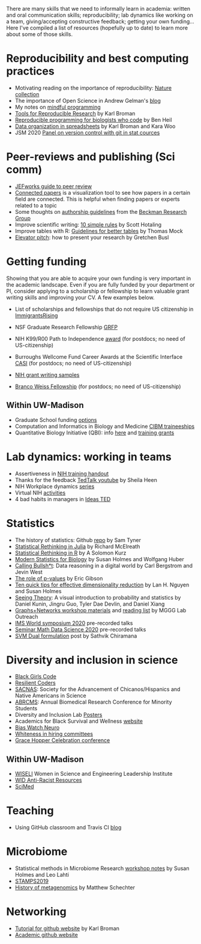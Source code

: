 There are many skills that we need to informally learn in academia: written and oral communication skills; reproducibility; lab dynamics like working on a team, giving/accepting constructive feedback; getting your own funding... Here I've compiled a list of resources (hopefully up to date) to learn more about some of those skills.

# Reproducibility and best computing practices

- Motivating reading on the importance of reproducibility: [Nature collection](https://www.nature.com/news/reproducibility-1.17552)
- The importance of Open Science in Andrew Gelman's [blog](https://statmodeling.stat.columbia.edu/2020/06/11/bla-bla-bla-peer-review-bla-bla-bla/)
- My notes on [mindful programming](https://github.com/crsl4/mindful-programming/blob/master/lecture.md)
- [Tools for Reproducible Research](http://kbroman.org/Tools4RR/) by Karl Broman
- [Reproducible programming for biologists who code](https://ben-heil.github.io/2020-06-16-mustdo/) by Ben Heil
- [Data organization in spreadsheets](https://www.tandfonline.com/doi/full/10.1080/00031305.2017.1375989) by Karl Broman and Kara Woo
- JSM 2020 [Panel on version control with git in stat cources](https://github.com/mdbeckman/JSM2020-Virtual)

# Peer-reviews and publishing (Sci comm)

- [JEFworks guide to peer review](https://jef.works/blog/2020/03/23/a-guide-to-scientific-peer-review/)
- [Connected papers](https://www.connectedpapers.com/) is a visualization tool to see how papers in a certain field are connected. This is helpful when finding papers or experts related to a topic
- Some thoughts on [authorship guidelines](https://github.com/SeedscapeEcology/Policies/blob/master/Authorship_Guidelines.md) from the [Beckman Research Group](http://seedscape.github.io/BeckmanLab/)
- Improve scientific writing: [10 simple rules](https://aslopubs.onlinelibrary.wiley.com/doi/full/10.1002/lol2.10165) by Scott Hotaling
- Improve tables with R: [Guidelines for better tables](https://themockup.blog/posts/2020-09-04-10-table-rules-in-r/#rule-1-offset-the-heads-from-the-body) by Thomas Mock
- [Elevator pitch](https://graduateschool.nd.edu/assets/76988/elevator_pitch_8_28_2012.pdf): how to present your research by Gretchen Busl

# Getting funding

Showing that you are able to acquire your own funding is very important in the academic landscape. Even if you are fully funded by your department or PI, consider applying to a scholarship or fellowship to learn valuable grant writing skills and improving your CV.
A few examples below.

- List of scholarships and fellowships that do not require US citizenship in [ImmigrantsRising](https://immigrantsrising.org/2020scholarships/)

- NSF Graduate Research Fellowship [GRFP](https://www.nsf.gov/funding/pgm_summ.jsp?pims_id=6201)

- NIH K99/R00 Path to Independence [award](https://researchtraining.nih.gov/programs/career-development/k99-r00) (for postdocs; no need of US-citizenship)

- Burroughs Wellcome Fund Career Awards at the Scientific Interface [CASI](https://www.bwfund.org/grant-programs/interfaces-science/career-awards-scientific-interface) (for postdocs; no need of US-citizenship)

- [NIH grant writing samples](https://www.uab.edu/ccts/research-commons/grant-help/proposal-development/grant-library?utm_source=home&utm_medium=banner&utm_campaign=sixpack&utm_content=)

- [Branco Weiss Fellowship](https://brancoweissfellowship.org/) (for postdocs; no need of US-citizenship)


## Within UW-Madison
- Graduate School funding [options](https://grad.wisc.edu/funding/)
- Computation and Informatics in Biology and Medicine [CIBM traineeships](http://www.cibm.wisc.edu/)
- Quantitative Biology Initiative (QBI): info [here](https://qbi.wisc.edu/) and [training grants](https://qbi.wisc.edu/education/training-grants/)


# Lab dynamics: working in teams

- Assertiveness in [NIH training handout](https://www.training.nih.gov/assets/Assertiveness_Handout.pdf)
- Thanks for the feedback [TedTalk youtube](https://www.youtube.com/watch?v=FQNbaKkYk_Q) by Sheila Heen
- NIH Workplace dynamics [series](training.nih.gov/leadership_training)
- Virtual NIH [activities](https://www.training.nih.gov/virtual_nih_activities_for_trainees_outside_the_nih)
- 4 bad habits in managers in [Ideas TED](https://ideas.ted.com/do-you-have-any-of-these-4-bad-habits-of-managers-heres-how-to-change-them/amp/?__twitter_impression=true)


# Statistics

- The history of statistics: Github [repo](https://github.com/sctyner/history_of_statistics) by Sam Tyner
- [Statistical Rethinking in Julia](https://github.com/StatisticalRethinkingJulia/StatisticalRethinking.jl) by Richard McElreath
- [Statistical Rethinking in R](https://bookdown.org/content/4857/) by A Solomon Kurz
- [Modern Statistics for Biology](https://www.huber.embl.de/msmb/introduction.html) by Susan Holmes and Wolfgang Huber
- [Calling Bullsh*t](https://callingbullshit.org/index.html): Data reasoning in a digital world by Carl Bergstrom and Jevin West
- [The role of p-values](https://www.tandfonline.com/doi/full/10.1080/19466315.2020.1724560) by Eric Gibson
- [Ten quick tips for effective dimensionality reduction](https://journals.plos.org/ploscompbiol/article?id=10.1371/journal.pcbi.1006907) by Lan H. Nguyen and Susan Holmes
- [Seeing Theory](https://seeing-theory.brown.edu/index.html#firstPage): A visual introduction to probability and statistics by Daniel Kunin, Jingru Guo, Tyler Dae Devlin, and Daniel Xiang
- [Graphs+Networks workshop materials](https://sites.tufts.edu/vrdi/gn-materials/) and [reading list](https://sites.tufts.edu/vrdi/gn-readings/) by MGGG Lab Outreach
- [IMS World symposium 2020](https://www.worldsymposium2020.org/program/prerecorded-talks) pre-recorded talks
- [Seminar Math Data Science 2020](https://sites.google.com/view/seminarmathdatascience/home) pre-recorded talks
- [SVM Dual formulation](https://medium.com/@sathvikchiramana/svm-dual-formulation-7535caa84f17) post by Sathvik Chiramana

# Diversity and inclusion in science

- [Black Girls Code](https://www.blackgirlscode.com/donations.html)
- [Resilient Coders](http://resilientcoders.org/)
- [SACNAS](https://www.sacnas.org/who-we-are/): Society for the Advancement of Chicanos/Hispanics and Native Americans in Science
- [ABRCMS](https://www.abrcms.org/): Annual Biomedical Research Conference for Minority Students
- Diversity and Inclusion Lab [Posters](https://sammykatta.com/diversity)
- Academics for Black Survival and Wellness [website](https://www.academics4blacklives.com/)
- [Bias Watch Neuro](https://biaswatchneuro.com/about/)
- [Whiteness in hiring committees](https://www.hepgjournals.org/doi/pdf/10.17763/1943-5045-87.4.557)
- [Grace Hopper Celebration conference](https://ghc.anitab.org/about/our-history/)

## Within UW-Madison
- [WISELI](https://wiseli.wisc.edu/workshops/) Women in Science and Engineering Leadership Institute
- [WID Anti-Racist Resources](https://wid.wisc.edu/category/anti-racist-resources/)
- [SciMed](https://scimedgrs.wisc.edu/)

# Teaching
- Using GitHub classroom and Travis CI [blog](https://github.blog/2019-02-12-how-github-classroom-and-travis-ci-improved-students-grades/)


# Microbiome
- Statistical methods in Microbiome Research [workshop notes](https://web.stanford.edu/class/bios221/Pune/) by Susan Holmes and Leo Lahti
- [STAMPS2019](https://github.com/mblstamps/stamps2019/wiki)
- [History of metagenomics](http://merenlab.org/2020/07/27/history-of-metagenomics/) by Matthew Schechter

# Networking
- [Tutorial for github website](https://kbroman.org/simple_site/) by Karl Broman
- [Academic github website](https://github.com/academicpages/academicpages.github.io)